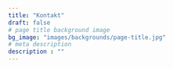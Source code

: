 ```yaml
---
title: "Kontakt"
draft: false
# page title background image
bg_image: "images/backgrounds/page-title.jpg"
# meta description
description : ""
---
```



